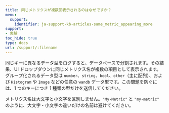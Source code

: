 ```yaml
---
title: 同じメトリクスが複数回表示されるのはなぜですか？
menu:
  support:
    identifier: ja-support-kb-articles-same_metric_appearing_more
support:
- 実験
toc_hide: true
type: docs
url: /support/:filename
---
```


同じキーに異なるデータ型をログすると、データベースで分割されます。その結果、UI ドロップダウンに同じメトリクス名が複数の項目として表示されます。グループ化されるデータ型は `number`、`string`、`bool`、`other`（主に配列）、および `Histogram` や `Image` などの任意の `wandb` データ型です。この問題を防ぐには、1 つのキーにつき 1 種類の型だけを送信してください。

メトリクス名は大文字と小文字を区別しません。`"My-Metric"` と `"my-metric"` のように、大文字・小文字の違いだけの名前は避けてください。